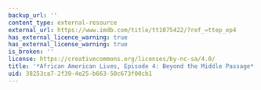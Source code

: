 ```yaml
---
backup_url: ''
content_type: external-resource
external_url: https://www.imdb.com/title/tt1075422/?ref_=ttep_ep4
has_external_licence_warning: true
has_external_license_warning: true
is_broken: ''
license: https://creativecommons.org/licenses/by-nc-sa/4.0/
title: '*African American Lives, Episode 4: Beyond the Middle Passage*'
uid: 38253ca7-2f39-4e25-b663-50c673f00cb1
---
```

